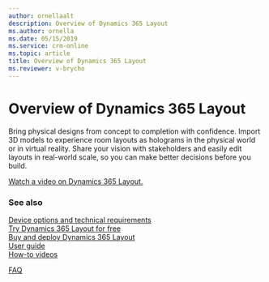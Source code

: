 ```yaml
---
author: ornellaalt
description: Overview of Dynamics 365 Layout
ms.author: ornella
ms.date: 05/15/2019
ms.service: crm-online
ms.topic: article
title: Overview of Dynamics 365 Layout
ms.reviewer: v-brycho
---
```


# Overview of Dynamics 365 Layout

Bring physical designs from concept to completion with confidence. Import 3D models to experience room layouts as holograms in the physical world or in virtual reality. Share your vision with stakeholders and easily edit layouts in real-world scale, so you can make better decisions before you build.

[Watch a video on Dynamics 365 Layout.](https://dynamics.microsoft.com/en-us/mixed-reality/layout/)


### See also
[Device options and technical requirements](requirements.md)<br/>
[Try Dynamics 365 Layout for free](try-layout-free.md)<br/>
[Buy and deploy Dynamics 365 Layout](buy-and-deploy-layout.md)<br>
[User guide](user-guide.md)<br/>
[How-to videos](videos.md)<br/>

[FAQ](faq.md)<br/>
